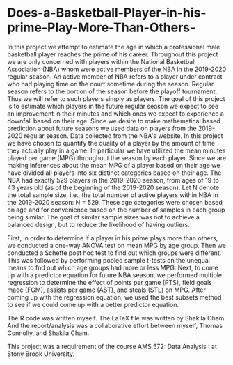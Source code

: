 # Does-a-Basketball-Player-in-his-prime-Play-More-Than-Others-
In this project we attempt to estimate the age in which a professional male basketball player
reaches the prime of his career. Throughout this project we are only concerned with players 
within the National Basketball Association (NBA) whom were active members of the
NBA in the 2019-2020 regular season. An active member of NBA refers to a player under
contract who had playing time on the court sometime during the season. Regular season
refers to the portion of the season before the playoff tournament. Thus we will refer to such
players simply as players. The goal of this project is to estimate which players in the future
regular season we expect to see an improvement in their minutes and which ones we expect
to experience a downfall based on their age. Since we desire to make mathematical based
prediction about future seasons we used data on players from the 2019-2020 regular season.
Data collected from the NBA's website.
In this project we have chosen to quantify the quality of a player by the amount of time
they actually play in a game. In particular we have utilized the mean minutes played per
game (MPG) throughout the season by each player. Since we are making inferences about
the mean MPG of a player based on their age we have divided all players into six distinct
categories based on their age. The NBA had exactly 529 players in the 2019-2020 season,
from ages of 19 to 43 years old (as of the beginning of the 2019-2020 season). Let N denote
the total sample size, i.e., the total number of active players within NBA in the 2019-2020
season: N = 529. These age categories were chosen based on age and for convenience based
on the number of samples in each group being similar. The goal of similar sample sizes was
not to achieve a balanced design, but to reduce the likelihood of having outliers.

First, in order to determine if a player in his prime plays more than others, we conducted
a one-way ANOVA test on mean MPG by age group. Then we conducted a Scheffe post
hoc test to find out which groups were different. This was followed by performing pooled
sample t-tests on the unequal means to fnd out which age groups had more or less MPG.
Next, to come up with a predictor equation for future NBA season, we performed multiple
regression to determine the effect of points per game (PTS), field goals made (FGM), assists
per game (AST), and steals (STL) on MPG. After coming up with the regression equation,
we used the best subsets method to see if we could come up with a better predictor equation.

The R code was written myself. The LaTeX file was written by Shakila Cham. And the report/analysis was a collaborative effort between myself, Thomas Connolly, and Shakila Cham.

This project was a requirement of the course AMS 572: Data Analysis I at Stony Brook University.
